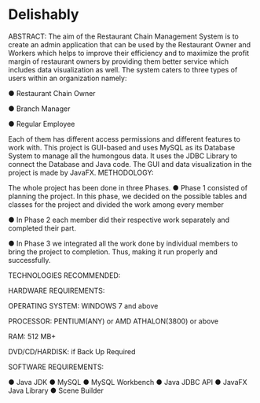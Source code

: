 # Delishably

ABSTRACT: The aim of the Restaurant Chain Management System is to create an admin application that can be used by the Restaurant Owner and Workers which helps to improve their efficiency and to maximize the profit margin of restaurant owners by providing them better service which includes data visualization as well. The system caters to three types of users within an organization namely:

● Restaurant Chain Owner

● Branch Manager

● Regular Employee

Each of them has different access permissions and different features to work with. This project is GUI-based and uses MySQL as its Database System to manage all the humongous data. It uses the JDBC Library to connect the Database and Java code. The GUI and data visualization in the project is made by JavaFX. METHODOLOGY:

The whole project has been done in three Phases. ● Phase 1 consisted of planning the project. In this phase, we decided on the possible tables and classes for the project and divided the work among every member

● In Phase 2 each member did their respective work separately and completed their part.

● In Phase 3 we integrated all the work done by individual members to bring the project to completion. Thus, making it run properly and successfully.


TECHNOLOGIES RECOMMENDED:

HARDWARE REQUIREMENTS:

OPERATING SYSTEM: WINDOWS 7 and above

PROCESSOR: PENTIUM(ANY) or AMD ATHALON(3800) or above

RAM: 512 MB+

DVD/CD/HARDISK: if Back Up Required

SOFTWARE REQUIREMENTS:

● Java JDK ● MySQL ● MySQL Workbench ● Java JDBC API ● JavaFX Java Library ● Scene Builder

